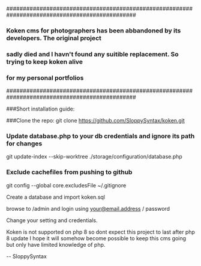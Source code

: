 ###############################################################################################
### Koken cms for photographers has been abbandoned by its developers. The original project ### 
### sadly died and I havn't found any suitible replacement. So trying to keep koken alive   ###
### for my personal portfolios                                                              ###
###############################################################################################

###Short installation guide:

###Clone the repo:
git clone https://github.com/SloppySyntax/koken.git

### Update database.php to your db credentials and ignore its path for changes
git update-index --skip-worktree ./storage/configuration/database.php

### Exclude cachefiles from pushing to github
git config --global core.excludesFile ~/.gitignore


Create a database and import koken.sql

browse to /admin and login using your@email.address / password

Change your setting and credentials.

Koken is not supported on php 8 so dont expect this project to last after php 8 update
I hope it will somehow become possible to keep this cms going but only have limited 
knowledge of php.

-- SloppySyntax
